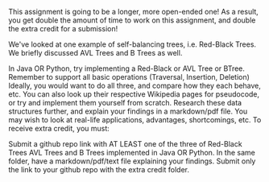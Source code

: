 This assignment is going to be a longer, more open-ended one! As a result, you get double the amount of time to work on this assignment, and double the extra credit for a submission!

We've looked at one example of self-balancing trees, i.e. Red-Black Trees. We briefly discussed AVL Trees and B Trees as well. 

In Java OR Python, try implementing a Red-Black or AVL Tree or BTree. Remember to support all basic operations (Traversal, Insertion, Deletion)
Ideally, you would want to do all three, and compare how they each behave, etc. You can also look up their respective Wikipedia pages for pseudocode, or try and implement them yourself from scratch. 
Research these data structures further, and explain your findings in a markdown/pdf file. You may wish to look at real-life applications, advantages, shortcomings, etc. 
To receive extra credit, you must: 

Submit a github repo link with AT LEAST one of the three of Red-Black Trees AVL Trees and B Trees implemented in Java OR Python. 
In the same folder, have a markdown/pdf/text file explaining your findings. 
Submit only the link to your github repo with the extra credit folder. 

 

 

 
